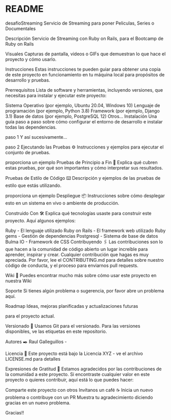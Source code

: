 # README

desafioStreaming Servicio de Streaming para poner Peliculas, Series o Documentales

Descripción Servicio de Streaming con Ruby on Rails, para el Bootcamp de Ruby on Rails

Visuales Capturas de pantalla, videos o GIFs que demuestran lo que hace el proyecto y cómo usarlo.

Instrucciones Estas instrucciones te pueden guiar para obtener una copia de este proyecto en funcionamiento en tu máquina local para propósitos de desarrollo y pruebas.

Prerrequisitos Lista de software y herramientas, incluyendo versiones, que necesitas para instalar y ejecutar este proyecto:

Sistema Operativo (por ejemplo, Ubuntu 20.04, Windows 10) Lenguaje de programación (por ejemplo, Python 3.8) Framework (por ejemplo, Django 3.1) Base de datos (por ejemplo, PostgreSQL 12) Otros... Instalación Una guía paso a paso sobre cómo configurar el entorno de desarrollo e instalar todas las dependencias.

paso 1
Y así sucesivamente...

paso 2
Ejecutando las Pruebas ⚙️ Instrucciones y ejemplos para ejecutar el conjunto de pruebas.

proporciona un ejemplo
Pruebas de Principio a Fin 🔩 Explica qué cubren estas pruebas, por qué son importantes y cómo interpretar sus resultados.

Pruebas de Estilo de Código ⌨️ Descripción y ejemplos de las pruebas de estilo que estás utilizando.

proporciona un ejemplo
Despliegue 📦 Instrucciones sobre cómo desplegar esto en un sistema en vivo o ambiente de producción.

Construido Con 🛠️ Explica qué tecnologías usaste para construir este proyecto. Aquí algunos ejemplos:

Ruby - El lenguaje utilizado Ruby on Rails - El framework web utilizado Ruby gems - Gestión de dependencias Postgresql - Sistema de base de datos Bulma IO - Framework de CSS Contribuyendo 🖇️ Las contribuciones son lo que hacen a la comunidad de código abierto un lugar increíble para aprender, inspirar y crear. Cualquier contribución que hagas es muy apreciada. Por favor, lee el CONTRIBUTING.md para detalles sobre nuestro código de conducta, y el proceso para enviarnos pull requests.

Wiki 📖 Puedes encontrar mucho más sobre cómo usar este proyecto en nuestra Wiki

Soporte Si tienes algún problema o sugerencia, por favor abre un problema aquí.

Roadmap Ideas, mejoras planificadas y actualizaciones futuras

para el proyecto actual.

Versionado 📌 Usamos Git para el versionado. Para las versiones disponibles, ve las etiquetas en este repositorio.

Autores ✒️ Raul Galleguillos - 

Licencia 📄 Este proyecto está bajo la Licencia XYZ - ve el archivo LICENSE.md para detalles

Expresiones de Gratitud 🎁 Estamos agradecidos por las contribuciones de la comunidad a este proyecto. Si encontraste cualquier valor en este proyecto o quieres contribuir, aquí está lo que puedes hacer:

Comparte este proyecto con otros Invítanos un café ☕ Inicia un nuevo problema o contribuye con un PR Muestra tu agradecimiento diciendo gracias en un nuevo problema.

Gracias!!
